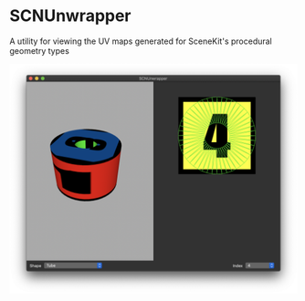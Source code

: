 # SCNUnwrapper

A utility for viewing the UV maps generated for SceneKit's procedural geometry types

![Screenshot](Screenshots/screenshot1.png)
